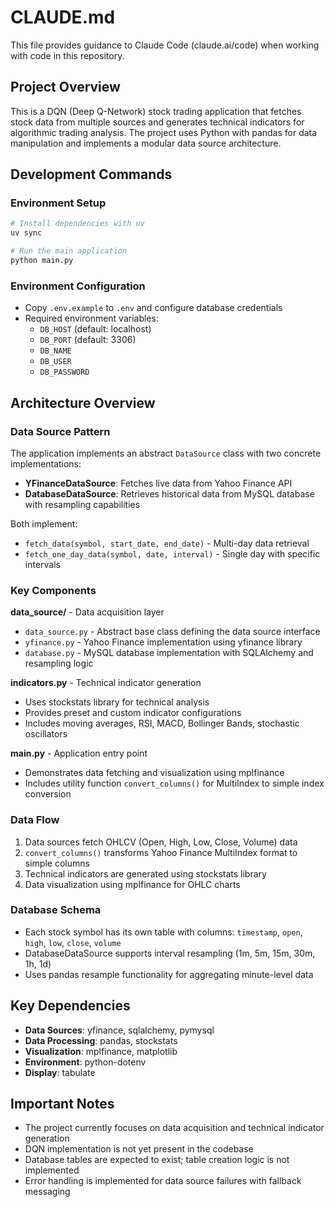 # CLAUDE.md

This file provides guidance to Claude Code (claude.ai/code) when working with code in this repository.

## Project Overview

This is a DQN (Deep Q-Network) stock trading application that fetches stock data from multiple sources and generates technical indicators for algorithmic trading analysis. The project uses Python with pandas for data manipulation and implements a modular data source architecture.

## Development Commands

### Environment Setup
```bash
# Install dependencies with uv
uv sync

# Run the main application
python main.py
```

### Environment Configuration
- Copy `.env.example` to `.env` and configure database credentials
- Required environment variables:
  - `DB_HOST` (default: localhost)
  - `DB_PORT` (default: 3306)
  - `DB_NAME`
  - `DB_USER`
  - `DB_PASSWORD`

## Architecture Overview

### Data Source Pattern
The application implements an abstract `DataSource` class with two concrete implementations:

- **YFinanceDataSource**: Fetches live data from Yahoo Finance API
- **DatabaseDataSource**: Retrieves historical data from MySQL database with resampling capabilities

Both implement:
- `fetch_data(symbol, start_date, end_date)` - Multi-day data retrieval
- `fetch_one_day_data(symbol, date, interval)` - Single day with specific intervals

### Key Components

**data_source/** - Data acquisition layer
- `data_source.py` - Abstract base class defining the data source interface
- `yfinance.py` - Yahoo Finance implementation using yfinance library
- `database.py` - MySQL database implementation with SQLAlchemy and resampling logic

**indicators.py** - Technical indicator generation
- Uses stockstats library for technical analysis
- Provides preset and custom indicator configurations
- Includes moving averages, RSI, MACD, Bollinger Bands, stochastic oscillators

**main.py** - Application entry point
- Demonstrates data fetching and visualization using mplfinance
- Includes utility function `convert_columns()` for MultiIndex to simple index conversion

### Data Flow
1. Data sources fetch OHLCV (Open, High, Low, Close, Volume) data
2. `convert_columns()` transforms Yahoo Finance MultiIndex format to simple columns
3. Technical indicators are generated using stockstats library
4. Data visualization using mplfinance for OHLC charts

### Database Schema
- Each stock symbol has its own table with columns: `timestamp`, `open`, `high`, `low`, `close`, `volume`
- DatabaseDataSource supports interval resampling (1m, 5m, 15m, 30m, 1h, 1d)
- Uses pandas resample functionality for aggregating minute-level data

## Key Dependencies

- **Data Sources**: yfinance, sqlalchemy, pymysql
- **Data Processing**: pandas, stockstats
- **Visualization**: mplfinance, matplotlib
- **Environment**: python-dotenv
- **Display**: tabulate

## Important Notes

- The project currently focuses on data acquisition and technical indicator generation
- DQN implementation is not yet present in the codebase
- Database tables are expected to exist; table creation logic is not implemented
- Error handling is implemented for data source failures with fallback messaging